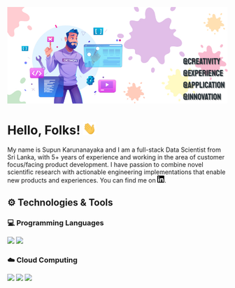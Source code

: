[![Header](https://github.com/SupunKarunanayaka/SupunKarunanayaka/blob/main/Banner_Readme.jpg "Header")](https://some-url.dev/)

# Hello, Folks! <img src="https://github.com/SupunKarunanayaka/SupunKarunanayaka/blob/main/wave.gif" width="30px">

My name is Supun Karunanayaka and I am a full-stack Data Scientist from Sri Lanka, with 5+ years of experience and working in the area of customer focus/facing product development. I have passion to combine novel scientific research with actionable engineering implementations that enable new products and experiences. You can find me on [![LinkedIn][1.1]][1].

## ⚙️ Technologies & Tools
### 💻 Programming Languages
![](https://img.shields.io/badge/Code-Python-informational?style=plastic&logo=python&logoColor=white&color=2bbc8a)
![](https://img.shields.io/badge/Code-R-informational?style=plastic&logo=R&logoColor=white&color=FFC107)

### ☁️ Cloud Computing
![](https://img.shields.io/badge/Cloud-Azure-informational?style=plastic&logo=microsoftazure&logoColor=white&color=2196F3)
![](https://img.shields.io/badge/Cloud-GCP-informational?style=plastic&logo=googlecloud&logoColor=white&color=EF5350)
![](https://img.shields.io/badge/Cloud-AWS-informational?style=plastic&logo=amazonawsamplify&logoColor=white&color=2bbc8a)


<!--
**SupunKarunanayaka/SupunKarunanayaka** is a ✨ _special_ ✨ repository because its `README.md` (this file) appears on your GitHub profile.

Here are some ideas to get you started:

- 🔭 I’m currently working on ...
- 🌱 I’m currently learning ...
- 👯 I’m looking to collaborate on ...
- 🤔 I’m looking for help with ...
- 💬 Ask me about ...
- 📫 How to reach me: ...
- 😄 Pronouns: ...
- ⚡ Fun fact: ...
-->

<!-- icons without padding -->

[1.1]: https://github.com/SupunKarunanayaka/SupunKarunanayaka/blob/main/LinkedIn.png (Linkedin icon)

<!-- links to your social media accounts -->

[1]: www.linkedin.com/in/supunkarunanayaka
